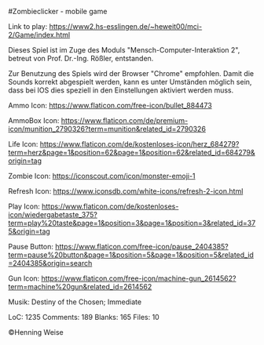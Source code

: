 #Zombieclicker - mobile game

Link to play: https://www2.hs-esslingen.de/~heweit00/mci-2/Game/index.html

Dieses Spiel ist im Zuge des Moduls "Mensch-Computer-Interaktion 2", betreut von Prof. Dr.-Ing. Rößler, entstanden. 

Zur Benutzung des Spiels wird der Browser "Chrome" empfohlen. Damit die Sounds korrekt abgespielt werden, kann es unter Umständen möglich sein,
dass bei IOS dies speziell in den Einstellungen aktiviert werden muss. 


Ammo Icon: https://www.flaticon.com/free-icon/bullet_884473

AmmoBox Icon: https://www.flaticon.com/de/premium-icon/munition_2790326?term=munition&related_id=2790326

Life Icon: https://www.flaticon.com/de/kostenloses-icon/herz_684279?term=herz&page=1&position=62&page=1&position=62&related_id=684279&origin=tag

Zombie Icon: https://iconscout.com/icon/monster-emoji-1

Refresh Icon: https://www.iconsdb.com/white-icons/refresh-2-icon.html

Play Icon: https://www.flaticon.com/de/kostenloses-icon/wiedergabetaste_375?term=play%20taste&page=1&position=3&page=1&position=3&related_id=375&origin=tag

Pause Button: https://www.flaticon.com/free-icon/pause_2404385?term=pause%20button&page=1&position=5&page=1&position=5&related_id=2404385&origin=search

Gun Icon: https://www.flaticon.com/free-icon/machine-gun_2614562?term=machine%20gun&related_id=2614562

Musik: Destiny of the Chosen; Immediate

LoC: 1235
Comments: 189
Blanks: 165
Files: 10


©Henning Weise
